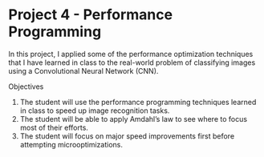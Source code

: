 # Project 4 - Performance Programming

In this project, I applied some of the performance optimization techniques that I have learned in class to the real-world problem of classifying images using a Convolutional Neural Network (CNN).

Objectives
  1. The student will use the performance programming techniques learned in class to speed up image recognition tasks.
  2. The student will be able to apply Amdahl’s law to see where to focus most of their efforts.
  3. The student will focus on major speed improvements first before attempting microoptimizations.
  

